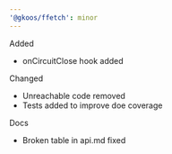 ```yaml
---
'@gkoos/ffetch': minor
---
```


Added

- onCircuitClose hook added

Changed

- Unreachable code removed
- Tests added to improve doe coverage

Docs

- Broken table in api.md fixed
